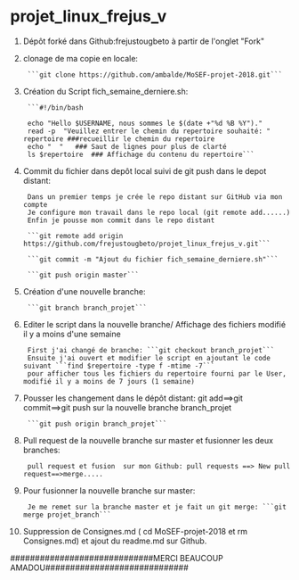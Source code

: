 # projet_linux_frejus_v

1. Dépôt forké dans Github:frejustougbeto à partir de l'onglet "Fork"

2. clonage de ma copie en locale:

        ```git clone https://github.com/ambalde/MoSEF-projet-2018.git```

3. Création du Script fich_semaine_derniere.sh:

        ```#!/bin/bash

        echo "Hello $USERNAME, nous sommes le $(date +"%d %B %Y")."
        read -p  "Veuillez entrer le chemin du repertoire souhaité: " repertoire ###recueillir le chemin du repertoire
        echo "  "   ### Saut de lignes pour plus de clarté
        ls $repertoire  ### Affichage du contenu du repertoire```

4. Commit du fichier dans depôt local suivi de git push dans le depot distant:

        Dans un premier temps je crée le repo distant sur GitHub via mon compte
        Je configure mon travail dans le repo local (git remote add......)
        Enfin je pousse mon commit dans le repo distant

        ```git remote add origin https://github.com/frejustougbeto/projet_linux_frejus_v.git```

        ```git commit -m "Ajout du fichier fich_semaine_derniere.sh"```

        ```git push origin master```

5. Création d'une nouvelle branche:

        ```git branch branch_projet```

6. Editer le script dans la nouvelle branche/ Affichage des fichiers modifié il y a moins d'une semaine

        First j'ai changé de branche: ```git checkout branch_projet```
        Ensuite j'ai ouvert et modifier le script en ajoutant le code suivant ```find $repertoire -type f -mtime -7```
        pour afficher tous les fichiers du repertoire fourni par le User, modifié il y a moins de 7 jours (1 semaine)

7. Pousser les changement dans le dépôt distant: git add==>git commit==>git push sur la nouvelle branche branch_projet

        ```git push origin branch_projet```
        
8. Pull request de la nouvelle branche sur master et fusionner les deux branches:

        pull request et fusion  sur mon Github: pull requests ==> New pull request==>merge.....

9. Pour fusionner la nouvelle branche sur master:

        Je me remet sur la branche master et je fait un git merge: ```git merge projet_branch```

10. Suppression de Consignes.md ( cd MoSEF-projet-2018 et rm Consignes.md) et ajout du readme.md sur Github.

#############################MERCI BEAUCOUP AMADOU#############################





